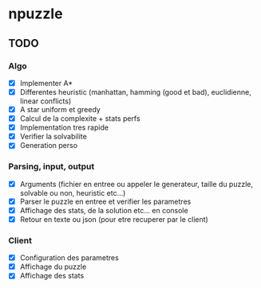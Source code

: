 # npuzzle

## TODO

### Algo
- [X] Implementer A*
- [X] Differentes heuristic (manhattan, hamming (good et bad), euclidienne, linear conflicts)
- [X] A star uniform et greedy
- [X] Calcul de la complexite + stats perfs
- [X] Implementation tres rapide
- [X] Verifier la solvabilite
- [X] Generation perso

### Parsing, input, output
- [X] Arguments (fichier en entree ou appeler le generateur, taille du puzzle, solvable ou non, heuristic etc...)
- [X] Parser le puzzle en entree et verifier les parametres
- [X] Affichage des stats, de la solution etc... en console
- [X] Retour en texte ou json (pour etre recuperer par le client)

### Client
- [X] Configuration des parametres
- [X] Affichage du puzzle
- [X] Affichage des stats
